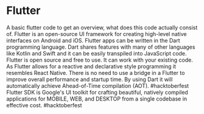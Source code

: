 # Flutter
A basic flutter code to get an overview, what does this code actually consist of.
Flutter is an open-source UI framework for creating high-level native interfaces on Android and iOS.
Flutter apps can be written in the Dart programming language.
Dart shares features with many of other languages like Kotlin and Swift and it can be easily transpiled into JavaScript code.
Flutter is open source and free to use. It can work with your existing code. 
As Flutter allows for a reactive and declarative style programming it resembles React Native.
There is no need to use a bridge in a Flutter to improve overall performance and startup time.
By using Dart it will automatically achieve Ahead-of-Time compilation (AOT).
#hacktoberfest
Flutter SDK is Google's UI toolkit for crafting beautiful, natively compiled applications for MOBILE, WEB, and DESKTOP from a single codebase in effective cost.
#hacktoberfest
